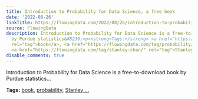 ```yaml
---
title: Introduction to Probability for Data Science, a free book
date: '2022-08-26'
linkTitle: https://flowingdata.com/2022/08/26/introduction-to-probability-for-data-science-a-free-book/
source: FlowingData
description: Introduction to Probability for Data Science is a free-to-download book
  by Purdue statistics&#8230;<p><strong>Tags:</strong> <a href="https://flowingdata.com/tag/book/"
  rel="tag">book</a>, <a href="https://flowingdata.com/tag/probability/" rel="tag">probability</a>,
  <a href="https://flowingdata.com/tag/stanley-chan/" rel="tag">Stanley ...
disable_comments: true
---
```

Introduction to Probability for Data Science is a free-to-download book by Purdue statistics&#8230;<p><strong>Tags:</strong> <a href="https://flowingdata.com/tag/book/" rel="tag">book</a>, <a href="https://flowingdata.com/tag/probability/" rel="tag">probability</a>, <a href="https://flowingdata.com/tag/stanley-chan/" rel="tag">Stanley ...
